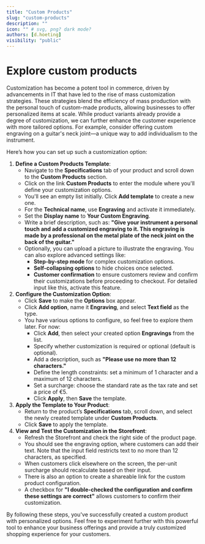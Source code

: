 ```yaml
---
title: "Custom Products"
slug: "custom-products"
description: ""
icon: "" # svg, png? dark mode?
authors: [d.hoeting]
visibility: "public"
---
```


# Explore custom products

<!-- Todo: this is rise! -->

Customization has become a potent tool in commerce, driven by advancements in IT that have led to the rise of mass customization strategies. These strategies blend the efficiency of mass production with the personal touch of custom-made products, allowing businesses to offer personalized items at scale. While product variants already provide a degree of customization, we can further enhance the customer experience with more tailored options. For example, consider offering custom engraving on a guitar's neck joint—a unique way to add individualism to the instrument.

Here’s how you can set up such a customization option:

1. **Define a Custom Products Template**:
    - Navigate to the **Specifications** tab of your product and scroll down to the **Custom Products** section.
    - Click on the link **Custom Products** to enter the module where you'll define your customization options.
    - You'll see an empty list initially. Click **Add template** to create a new one.
    - For the **Technical name**, use **Engraving** and activate it immediately.
    - Set the **Display name** to **Your Custom Engraving**.
    - Write a brief description, such as: **"Give your instrument a personal touch and add a customized engraving to it. This engraving is made by a professional on the metal plate of the neck joint on the back of the guitar."**
    - Optionally, you can upload a picture to illustrate the engraving. You can also explore advanced settings like:
        - **Step-by-step mode** for complex customization options.
        - **Self-collapsing options** to hide choices once selected.
        - **Customer confirmation** to ensure customers review and confirm their customizations before proceeding to checkout. For detailed input like this, activate this feature.
2. **Configure the Customization Option**:
    - Click **Save** to make the **Options** box appear.
    - Click **Add option**, name it **Engraving**, and select **Text field** as the type.
    - You have various options to configure, so feel free to explore them later. For now:
        - Click **Add**, then select your created option **Engravings** from the list.
        - Specify whether customization is required or optional (default is optional).
        - Add a description, such as **"Please use no more than 12 characters."**
        - Define the length constraints: set a minimum of 1 character and a maximum of 12 characters.
        - Set a surcharge: choose the standard rate as the tax rate and set a price of €5.
        - Click **Apply**, then **Save** the template.
3. **Apply the Template to Your Product**:
    - Return to the product’s **Specifications** tab, scroll down, and select the newly created template under **Custom Products**.
    - Click **Save** to apply the template.
4. **View and Test the Customization in the Storefront**:
    - Refresh the Storefront and check the right side of the product page.
    - You should see the engraving option, where customers can add their text. Note that the input field restricts text to no more than 12 characters, as specified.
    - When customers click elsewhere on the screen, the per-unit surcharge should recalculate based on their input.
    - There is also an option to create a shareable link for the custom product configuration.
    - A checkbox for **"I double-checked the configuration and confirm these settings are correct"** allows customers to confirm their customization.

By following these steps, you've successfully created a custom product with personalized options. Feel free to experiment further with this powerful tool to enhance your business offerings and provide a truly customized shopping experience for your customers.

<!-- pictures -->
<!-- connection between topics and describe the demand of a topic -->
<!-- have seperate courses for e.g. products / ecommerce process / shopping experiences / advanced stuff -->
